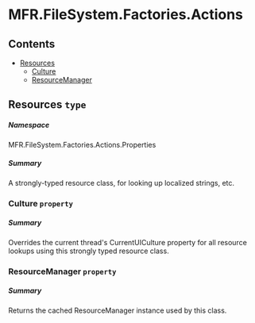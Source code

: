 <a name='assembly'></a>
# MFR.FileSystem.Factories.Actions

## Contents

- [Resources](#T-MFR.FileSystem.Factories.Actions-Properties-Resources 'MFR.FileSystem.Factories.Actions.Properties.Resources')
  - [Culture](#P-MFR.FileSystem.Factories.Actions-Properties-Resources-Culture 'MFR.FileSystem.Factories.Actions.Properties.Resources.Culture')
  - [ResourceManager](#P-MFR.FileSystem.Factories.Actions-Properties-Resources-ResourceManager 'MFR.FileSystem.Factories.Actions.Properties.Resources.ResourceManager')

<a name='T-MFR.FileSystem.Factories.Actions-Properties-Resources'></a>
## Resources `type`

##### Namespace

MFR.FileSystem.Factories.Actions.Properties

##### Summary

A strongly-typed resource class, for looking up localized strings, etc.

<a name='P-MFR.FileSystem.Factories.Actions-Properties-Resources-Culture'></a>
### Culture `property`

##### Summary

Overrides the current thread's CurrentUICulture property for all
  resource lookups using this strongly typed resource class.

<a name='P-MFR.FileSystem.Factories.Actions-Properties-Resources-ResourceManager'></a>
### ResourceManager `property`

##### Summary

Returns the cached ResourceManager instance used by this class.
